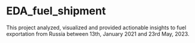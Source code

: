 # EDA_fuel_shipment
This project analyzed, visualized and provided actionable insights to fuel exportation from Russia between 13th, January 2021 and 23rd May, 2023. 
